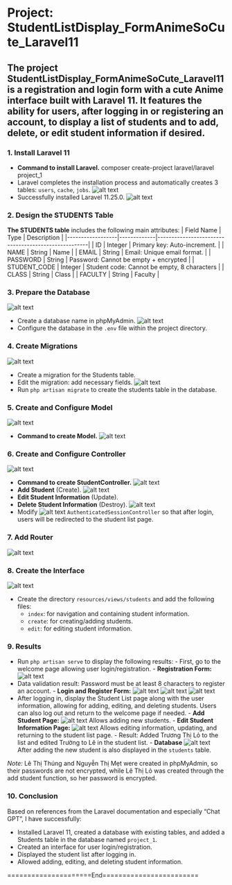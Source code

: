 # Project: StudentListDisplay_FormAnimeSoCute_Laravel11

## The project StudentListDisplay_FormAnimeSoCute_Laravel11 is a registration and login form with a cute Anime interface built with Laravel 11. It features the ability for users, after logging in or registering an account, to display a list of students and to add, delete, or edit student information if desired.

### 1. Install Laravel 11

-   **Command to install Laravel.** composer create-project laravel/laravel project_1
-   Laravel completes the installation process and automatically creates 3 tables: `users`, `cache`, `jobs`.
    ![alt text](image-1.png)
-   Successfully installed Laravel 11.25.0.
    ![alt text](image-2.png)

### 2. Design the STUDENTS Table

**The STUDENTS table** includes the following main attributes:
| Field Name | Type | Description |
|------------------|-------------|-----------------------------------------------------|
| ID | Integer | Primary key: Auto-increment. |
| NAME | String | Name |
| EMAIL | String | Email: Unique email format. |
| PASSWORD | String | Password: Cannot be empty + encrypted |
| STUDENT_CODE | Integer | Student code: Cannot be empty, 8 characters |
| CLASS | String | Class |
| FACULTY | String | Faculty |

### 3. Prepare the Database

![alt text](image-3.png)

-   Create a database name in phpMyAdmin.
    ![alt text](image-4.png)
-   Configure the database in the `.env` file within the project directory.

### 4. Create Migrations

![alt text](image-5.png)

-   Create a migration for the Students table.
-   Edit the migration: add necessary fields.
    ![alt text](image-6.png)
-   Run `php artisan migrate` to create the students table in the database.

### 5. Create and Configure Model

![alt text](image-8.png)

-   **Command to create Model.**
    ![alt text](image-7.png)

### 6. Create and Configure Controller

![alt text](image-9.png)

-   **Command to create StudentController.**
    ![alt text](image-10.png)
-   **Add Student** (Create).
    ![alt text](image-11.png)
-   **Edit Student Information** (Update).
-   **Delete Student Information** (Destroy).
    ![alt text](image-12.png)
-   Modify
    ![alt text](image-13.png)
    `AuthenticatedSessionController` so that after login, users will be redirected to the student list page.

### 7. Add Router

![alt text](image-14.png)

### 8. Create the Interface

![alt text](image-15.png)

-   Create the directory `resources/views/students` and add the following files:
    -   `index`: for navigation and containing student information.
    -   `create`: for creating/adding students.
    -   `edit`: for editing student information.

### 9. Results

-   Run `php artisan serve` to display the following results: - First, go to the welcome page allowing user login/registration. - **Registration Form:**
    ![alt text](image-16.png)
-   Data validation result: Password must be at least 8 characters to register an account. - **Login and Register Form:**
    ![alt text](image-17.png)
    ![alt text](image-18.png)
    ![alt text](image-19.png)
-   After logging in, display the Student List page along with the user information, allowing for adding, editing, and deleting students. Users can also log out and return to the welcome page if needed. - **Add Student Page:**
    ![alt text](image-20.png)
    Allows adding new students. - **Edit Student Information Page:**
    ![alt text](image-21.png)
    Allows editing information, updating, and returning to the student list page. - Result: Added Trương Thị Lỏ to the list and edited Trường to Lê in the student list. - **Database**
    ![alt text](image.png)
    After adding the new student is also displayed in the `students` table.

_Note:_ Lê Thị Thúng and Nguyễn Thị Mẹt were created in phpMyAdmin, so their passwords are not encrypted, while Lê Thị Lỏ was created through the add student function, so her password is encrypted.

### 10. Conclusion

Based on references from the Laravel documentation and especially “Chat GPT”, I have successfully:

-   Installed Laravel 11, created a database with existing tables, and added a Students table in the database named `project_1`.
-   Created an interface for user login/registration.
-   Displayed the student list after logging in.
-   Allowed adding, editing, and deleting student information.

=====================End========================
